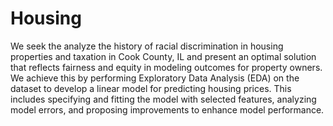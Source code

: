 # Housing
We seek the analyze the history of racial discrimination in housing properties and taxation in Cook County, IL and present an optimal solution that reflects fairness and equity in modeling outcomes for property owners. We achieve this by performing Exploratory Data Analysis (EDA) on the dataset to develop a linear model for predicting housing prices. This includes specifying and fitting the model with selected features, analyzing model errors, and proposing improvements to enhance model performance. 
